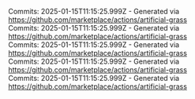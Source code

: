 Commits: 2025-01-15T11:15:25.999Z - Generated via https://github.com/marketplace/actions/artificial-grass
<br>
Commits: 2025-01-15T11:15:25.999Z - Generated via https://github.com/marketplace/actions/artificial-grass
<br>
Commits: 2025-01-15T11:15:25.999Z - Generated via https://github.com/marketplace/actions/artificial-grass
<br>
Commits: 2025-01-15T11:15:25.999Z - Generated via https://github.com/marketplace/actions/artificial-grass
<br>
Commits: 2025-01-15T11:15:25.999Z - Generated via https://github.com/marketplace/actions/artificial-grass
<br>
